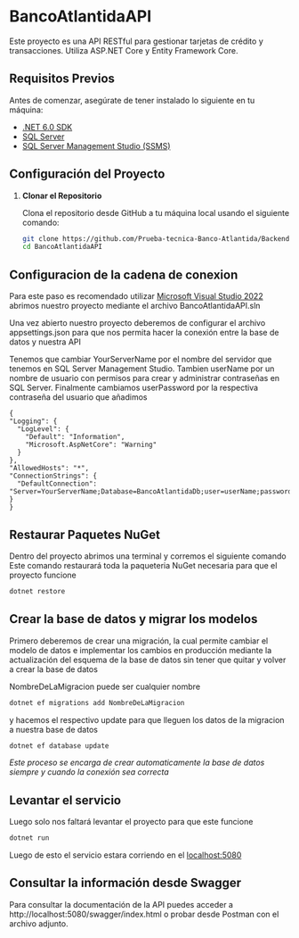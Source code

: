 # BancoAtlantidaAPI

Este proyecto es una API RESTful para gestionar tarjetas de crédito y transacciones. Utiliza ASP.NET Core y Entity Framework Core.

## Requisitos Previos

Antes de comenzar, asegúrate de tener instalado lo siguiente en tu máquina:

- [.NET 6.0 SDK](https://dotnet.microsoft.com/download/dotnet/6.0)
- [SQL Server](https://www.microsoft.com/en-us/sql-server/sql-server-downloads)
- [SQL Server Management Studio (SSMS)](https://aka.ms/ssmsfullsetup) 

## Configuración del Proyecto

1. **Clonar el Repositorio**

   Clona el repositorio desde GitHub a tu máquina local usando el siguiente comando:

   ```bash
   git clone https://github.com/Prueba-tecnica-Banco-Atlantida/Backend
   cd BancoAtlantidaAPI

   
## Configuracion de la cadena de conexion
Para este paso es recomendado utilizar [Microsoft Visual Studio 2022](https://visualstudio.microsoft.com/es/vs/)
abrimos nuestro proyecto mediante el archivo BancoAtlantidaAPI.sln

Una vez abierto nuestro proyecto deberemos de configurar el archivo appsettings.json para que nos permita hacer la conexión entre la base de datos y nuestra API

Tenemos que cambiar YourServerName por el nombre del servidor que tenemos en SQL Server Management Studio.
Tambien userName por un nombre de usuario con permisos para crear y administrar contraseñas en SQL Server.
Finalmente cambiamos userPassword por la respectiva contraseña del usuario que añadimos



  ```code
{
  "Logging": {
    "LogLevel": {
      "Default": "Information",
      "Microsoft.AspNetCore": "Warning"
    }
  },
  "AllowedHosts": "*",
  "ConnectionStrings": {
    "DefaultConnection": "Server=YourServerName;Database=BancoAtlantidaDb;user=userName;password=userPassword;Trusted_Connection=True;TrustServerCertificate=True;"
  }
}

```

## Restaurar Paquetes NuGet
Dentro del proyecto abrimos una terminal y corremos el siguiente comando
Este comando restaurará toda la paqueteria NuGet necesaria para que el proyecto funcione

```bash
dotnet restore
```

## Crear la base de datos y migrar los modelos

Primero deberemos de crear una migración, la cual permite cambiar el modelo de datos e implementar los cambios en producción mediante la actualización del esquema de la base de datos sin tener que quitar y volver a crear la base de datos

NombreDeLaMigracion puede ser cualquier nombre

```bash
dotnet ef migrations add NombreDeLaMigracion
```
y hacemos el respectivo update para que lleguen los datos de la migracion a nuestra base de datos

```bash
dotnet ef database update
```
*Este proceso se encarga de crear automaticamente la base de datos siempre y cuando la conexión sea correcta*

## Levantar el servicio
Luego solo nos faltará levantar el proyecto para que este funcione

```bash
dotnet run
```

Luego de esto el servicio estara corriendo en el [localhost:5080](http://localhost:5080)

## Consultar la información desde Swagger

Para consultar la documentación de la API puedes acceder a http://localhost:5080/swagger/index.html o probar desde Postman con el archivo adjunto.




